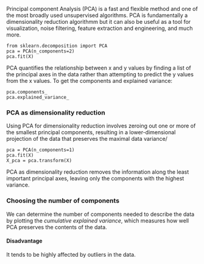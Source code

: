 Principal component Analysis (PCA) is a fast and flexible method and one of the most broadly used unsupervised algorithms. PCA is
fundamentally a dimensionality reduction algorithmm but it can also be useful as a tool for visualization, noise filtering, 
feature extraction and engineering, and much more.
```
from sklearn.decomposition import PCA
pca = PCA(n_components=2)
pca.fit(X)
```
PCA quantifies the relationship between x and y values by finding a list of the principal axes in the data rather than attempting to
predict the y values from the x values. To get the components and explained variance:
```
pca.components_
pca.explained_variance_
```
### PCA as dimensionality reduction
Using PCA for dimensionality reduction involves zeroing out one or more of the smallest principal components, resulting in a
lower-dimensional projection of the data that preserves the maximal data variance/
```
pca = PCA(n_components=1)
pca.fit(X)
X_pca = pca.transform(X)
```
PCA as dimensionality reduction removes the information along the least important principal axes, leaving only the components with the
highest variance.

### Choosing the number of components
We can determine the number of components needed to describe the data by plotting the *cumulative explained variance*, which measures how
well PCA preserves the contents of the data.

#### Disadvantage
It tends to be highly affected by outliers in the data.
